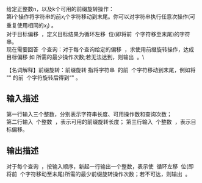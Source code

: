 给定正整数n，以及k个可用的前缀旋转操作：\
第i个操作将字符串的前$x_i$个字符移动到末尾。你可以对字符串执行任意次操作(可重复使用相同的$x_i$) 。\
对于目标偏移  ，定义目标结果为循环左移  位(即将前  个字符移至末尾)的字符串。\
现在需要回答  个查询：对于每个查询给定的偏移  ，求使用前缀旋转操作，达成目标偏移 如 所需的最少操作次数;若无法达到，则输出  。\

【名词解释】前缀旋转：前缀旋转 指将字符串  的前  个字符移动到末尾，例如将 "" 的前  个字符旋转后得到“" 。
## 输入描述
第一行输入三个整数，分别表示字符串长度、可用操作数和查询次数；\
第二行输入  个整数  ，表示可用的前缀旋转长度；
第三行输入  个整数  ，表示目标偏移。

## 输出描述
对于每个查询  ，按输入顺序，新起一行输出一个整数，表示使  循环左移  位(即将前  个字符移动至末尾)所需的最少前缀旋转操作次数；若不可达，则输出  。
